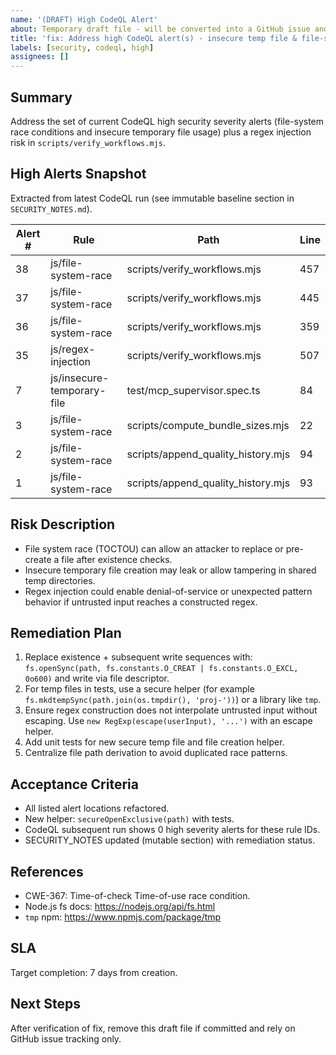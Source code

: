 ```yaml
---
name: '(DRAFT) High CodeQL Alert'
about: Temporary draft file - will be converted into a GitHub issue and then removed.
title: 'fix: Address high CodeQL alert(s) - insecure temp file & file-system race'
labels: [security, codeql, high]
assignees: []
---
```


## Summary

Address the set of current CodeQL high security severity alerts
(file-system race conditions and insecure temporary file usage)
plus a regex injection risk in `scripts/verify_workflows.mjs`.

## High Alerts Snapshot

Extracted from latest CodeQL run (see immutable baseline section in `SECURITY_NOTES.md`).

| Alert # | Rule                       | Path                               | Line |
| ------- | -------------------------- | ---------------------------------- | ---- |
| 38      | js/file-system-race        | scripts/verify_workflows.mjs       | 457  |
| 37      | js/file-system-race        | scripts/verify_workflows.mjs       | 445  |
| 36      | js/file-system-race        | scripts/verify_workflows.mjs       | 359  |
| 35      | js/regex-injection         | scripts/verify_workflows.mjs       | 507  |
| 7       | js/insecure-temporary-file | test/mcp_supervisor.spec.ts        | 84   |
| 3       | js/file-system-race        | scripts/compute_bundle_sizes.mjs   | 22   |
| 2       | js/file-system-race        | scripts/append_quality_history.mjs | 94   |
| 1       | js/file-system-race        | scripts/append_quality_history.mjs | 93   |

## Risk Description

- File system race (TOCTOU) can allow an attacker to replace or pre-create a file after existence checks.
- Insecure temporary file creation may leak or allow tampering in shared temp directories.
- Regex injection could enable denial-of-service or unexpected pattern behavior if untrusted input reaches a constructed regex.

## Remediation Plan

1. Replace existence + subsequent write sequences with:
   `fs.openSync(path, fs.constants.O_CREAT | fs.constants.O_EXCL, 0o600)`
   and write via file descriptor.
2. For temp files in tests, use a secure helper (for example `fs.mkdtempSync(path.join(os.tmpdir(), 'proj-'))`) or a library like `tmp`.
3. Ensure regex construction does not interpolate untrusted input
   without escaping. Use `new RegExp(escape(userInput), '...')`
   with an escape helper.
4. Add unit tests for new secure temp file and file creation helper.
5. Centralize file path derivation to avoid duplicated race patterns.

## Acceptance Criteria

- All listed alert locations refactored.
- New helper: `secureOpenExclusive(path)` with tests.
- CodeQL subsequent run shows 0 high severity alerts for these rule IDs.
- SECURITY_NOTES updated (mutable section) with remediation status.

## References

- CWE-367: Time-of-check Time-of-use race condition.
- Node.js fs docs: <https://nodejs.org/api/fs.html>
- `tmp` npm: <https://www.npmjs.com/package/tmp>

## SLA

Target completion: 7 days from creation.

## Next Steps

After verification of fix, remove this draft file if committed and rely on GitHub issue tracking only.
